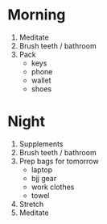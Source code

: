 # Morning
1. Meditate
1. Brush teeth / bathroom
1. Pack
    * keys
    * phone
    * wallet
    * shoes

# Night
1. Supplements
1. Brush teeth / bathroom
1. Prep bags for tomorrow
    * laptop
    * bjj gear
    * work clothes
    * towel
1. Stretch
1. Meditate

